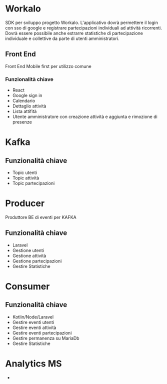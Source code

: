 
# Workalo

SDK per sviluppo progetto Workalo. L'applicativo dovrà permettere il login con sso di google e registrare partecipazioni individuali ad attività ricorrenti.
Dovrà essere possibile anche estrarre statistiche di partecipazione individuale e collettive da parte di utenti amministratori.


## Front End
Front End Mobile first per utilizzo comune
### Funzionalità chiave
- React
- Google sign in
- Calendario
- Dettaglio attività
- Lista attifità
- Utente amministratore con creazione attività e aggiunta e rimozione di presenze

# Kafka
## Funzionalità chiave
- Topic utenti
- Topic attività
- Topic partecipazioni

# Producer
Produttore BE di eventi per KAFKA
## Funzionalità chiave
- Laravel
- Gestione utenti
- Gestione attività
- Gestione partecipazioni
- Gestire Statistiche

# Consumer
## Funzionalità chiave
- Kotlin/Node/Laravel
- Gestire eventi utenti 
- Gestire eventi attività
- Gestire eventi partecipazioni
- Gestire permanenza su MariaDb
- Gestire Statistiche

# Analytics MS
- 
